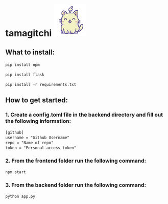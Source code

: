# tamagitchi ![alt text](image.png)


## What to install:

```pip install npm```

```pip install flask```

```pip install -r requirements.txt```

## How to get started:

### 1. Create a config.toml file in the backend directory and fill out the following information:

```
[github]
username = "Github Username"
repo = "Name of repo"
token = "Personal access token" 
```

### 2. From the frontend folder run the following command:
```npm start```

### 3. From the backend folder run the following command:
```python app.py```